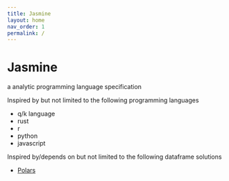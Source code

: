 ```yaml
---
title: Jasmine
layout: home
nav_order: 1
permalink: /
---
```


# Jasmine

a analytic programming language specification

Inspired by but not limited to the following programming languages

- q/k language
- rust
- r
- python
- javascript

Inspired by/depends on but not limited to the following dataframe solutions

- [Polars](https://pola.rs/)

